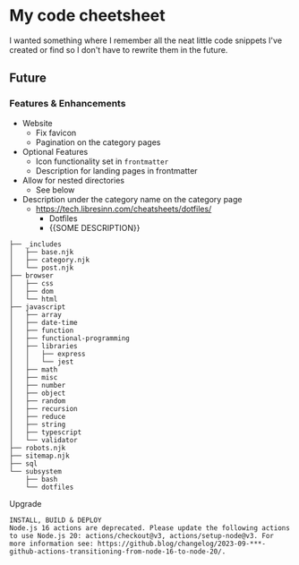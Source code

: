 # My code cheetsheet
I wanted something where I remember all the neat little code snippets I've created or find so I don't have to rewrite them in the future.

## Future
### Features & Enhancements
- Website
  - Fix favicon
  - Pagination on the category pages
- Optional Features
  - Icon functionality set in `frontmatter`
  - Description for landing pages in frontmatter
- Allow for nested directories
  - See below
- Description under the category name on the category page
  - https://tech.libresinn.com/cheatsheets/dotfiles/
    - Dotfiles
    - {{SOME DESCRIPTION}}

```
├── _includes
│   ├── base.njk
│   ├── category.njk
│   └── post.njk
├── browser
│   ├── css
│   ├── dom
│   └── html
├── javascript
│   ├── array
│   ├── date-time
│   ├── function
│   ├── functional-programming
│   ├── libraries
│   │   ├── express
│   │   └── jest
│   ├── math
│   ├── misc
│   ├── number
│   ├── object
│   ├── random
│   ├── recursion
│   ├── reduce
│   ├── string
│   ├── typescript
│   └── validator
├── robots.njk
├── sitemap.njk
├── sql
└── subsystem
    ├── bash
    └── dotfiles
```


Upgrade
```
INSTALL, BUILD & DEPLOY
Node.js 16 actions are deprecated. Please update the following actions to use Node.js 20: actions/checkout@v3, actions/setup-node@v3. For more information see: https://github.blog/changelog/2023-09-***-github-actions-transitioning-from-node-16-to-node-20/.
```
